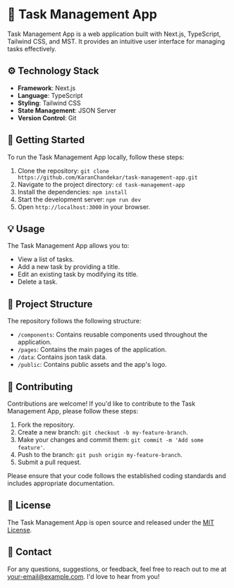 # 📝 Task Management App

Task Management App is a web application built with Next.js, TypeScript, Tailwind CSS, and MST. It provides an intuitive user interface for managing tasks effectively.

## ⚙️ Technology Stack

- **Framework**: Next.js
- **Language**: TypeScript
- **Styling**: Tailwind CSS
- **State Management**: JSON Server
- **Version Control**: Git

## 🚀 Getting Started

To run the Task Management App locally, follow these steps:

1. Clone the repository: `git clone https://github.com/KaranChandekar/task-management-app.git`
2. Navigate to the project directory: `cd task-management-app`
3. Install the dependencies: `npm install`
4. Start the development server: `npm run dev`
5. Open `http://localhost:3000` in your browser.

## 💡 Usage

The Task Management App allows you to:

- View a list of tasks.
- Add a new task by providing a title.
- Edit an existing task by modifying its title.
- Delete a task.

## 📄 Project Structure

The repository follows the following structure:

- `/components`: Contains reusable components used throughout the application.
- `/pages`: Contains the main pages of the application.
- `/data`: Contains json task data.
- `/public`: Contains public assets and the app's logo.

## 🤝 Contributing

Contributions are welcome! If you'd like to contribute to the Task Management App, please follow these steps:

1. Fork the repository.
2. Create a new branch: `git checkout -b my-feature-branch`.
3. Make your changes and commit them: `git commit -m 'Add some feature'`.
4. Push to the branch: `git push origin my-feature-branch`.
5. Submit a pull request.

Please ensure that your code follows the established coding standards and includes appropriate documentation.

## 📄 License

The Task Management App is open source and released under the [MIT License](https://github.com/KaranChandekar/task-management-app/blob/main/LICENSE).

## 📧 Contact

For any questions, suggestions, or feedback, feel free to reach out to me at your-email@example.com. I'd love to hear from you!
